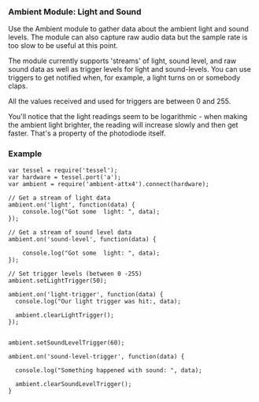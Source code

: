 ### Ambient Module: Light and Sound
Use the Ambient module to gather data about the ambient light and sound levels. The module can also capture raw audio data but the sample rate is too slow to be useful at this point.

The module currently supports 'streams' of light, sound level, and raw sound data as well as trigger levels for light and sound-levels. You can use triggers to get notified when, for example, a light turns on or somebody claps. 

All the values received and used for triggers are between 0 and 255.

You'll notice that the light readings seem to be logarithmic - when making the ambient light brighter, the reading will increase slowly and then get faster. That's a property of the photodiode itself.

### Example
```
var tessel = require('tessel');
var hardware = tessel.port('a');
var ambient = require('ambient-attx4').connect(hardware);

// Get a stream of light data
ambient.on('light', function(data) {
	console.log("Got some  light: ", data);
});

// Get a stream of sound level data
ambient.on('sound-level', function(data) {

	console.log("Got some  light: ", data);
});

// Set trigger levels (between 0 -255)
ambient.setLightTrigger(50);

ambient.on('light-trigger', function(data) {
  console.log("Our light trigger was hit:, data); 
  
  ambient.clearLightTrigger();
});


ambient.setSoundLevelTrigger(60);

ambient.on('sound-level-trigger', function(data) {
  
  console.log("Something happened with sound: ", data);
  
  ambient.clearSoundLevelTrigger();
}

